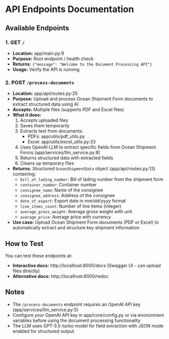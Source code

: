 # API Endpoints Documentation

## Available Endpoints

### 1. GET `/`
- **Location:** app/main.py:9
- **Purpose:** Root endpoint / health check
- **Returns:** `{"message": "Welcome to the Document Processing API"}`
- **Usage:** Verify the API is running

### 2. POST `/process-documents`
- **Location:** app/api/routes.py:25
- **Purpose:** Upload and process Ocean Shipment Form documents to extract structured data using AI
- **Accepts:** Multiple files (supports PDF and Excel files)
- **What it does:**
  1. Accepts uploaded files
  2. Saves them temporarily
  3. Extracts text from documents:
     - PDFs: app/utils/pdf_utils.py
     - Excel: app/utils/excel_utils.py:33
  4. Uses OpenAI LLM to extract specific fields from Ocean Shipment Forms (app/services/llm_service.py:8)
  5. Returns structured data with extracted fields
  6. Cleans up temporary files
- **Returns:** Structured `OceanShipmentData` object (app/api/routes.py:13) containing:
  - `bill_of_lading_number`: Bill of lading number from the shipment form
  - `container_number`: Container number
  - `consignee_name`: Name of the consignee
  - `consignee_address`: Address of the consignee
  - `date_of_export`: Export date in mm/dd/yyyy format
  - `line_items_count`: Number of line items (integer)
  - `average_gross_weight`: Average gross weight with unit
  - `average_price`: Average price with currency
- **Use case:** Upload Ocean Shipment Form documents (PDF or Excel) to automatically extract and structure key shipment information

## How to Test

You can test these endpoints at:
- **Interactive docs:** http://localhost:8000/docs (Swagger UI - can upload files directly)
- **Alternative docs:** http://localhost:8000/redoc

## Notes

- The `/process-documents` endpoint requires an OpenAI API key (app/services/llm_service.py:5)
- Configure your OpenAI API key in app/core/config.py or via environment variables before using the document processing functionality
- The LLM uses GPT-3.5-turbo model for field extraction with JSON mode enabled for structured output
